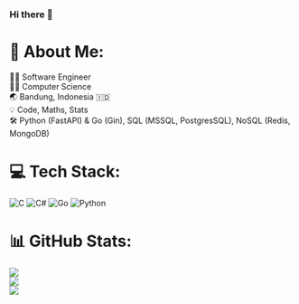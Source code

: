 ### Hi there 👋

# 💫 About Me:
😶‍🌫️ Software Engineer<br>🧑‍🚀 Computer Science<br>🌏 Bandung, Indonesia 🇮🇩<br>💡 Code, Maths, Stats<br>🛠️ Python (FastAPI) & Go (Gin), SQL (MSSQL, PostgresSQL), NoSQL (Redis, MongoDB)

# 💻 Tech Stack:
![C](https://img.shields.io/badge/c-%2300599C.svg?style=for-the-badge&logo=c&logoColor=white) ![C#](https://img.shields.io/badge/c%23-%23239120.svg?style=for-the-badge&logo=csharp&logoColor=white) ![Go](https://img.shields.io/badge/go-%2300ADD8.svg?style=for-the-badge&logo=go&logoColor=white) ![Python](https://img.shields.io/badge/python-3670A0?style=for-the-badge&logo=python&logoColor=ffdd54)
# 📊 GitHub Stats:
![](https://github-readme-stats.vercel.app/api?username=adwityosp&theme=dark&hide_border=false&include_all_commits=false&count_private=false)<br/>
![](https://github-readme-streak-stats.herokuapp.com/?user=adwityosp&theme=dark&hide_border=false)<br/>
![](https://github-readme-stats.vercel.app/api/top-langs/?username=adwityosp&theme=dark&hide_border=false&include_all_commits=false&count_private=false&layout=compact)
